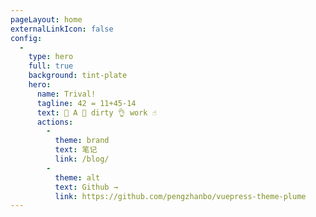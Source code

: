 ```yaml
---
pageLayout: home
externalLinkIcon: false
config:
  -
    type: hero
    full: true
    background: tint-plate
    hero:
      name: Trival!
      tagline: 42 = 11+45-14
      text: 👐 A 🙌 dirty 👌 work ☝️
      actions:
        -
          theme: brand
          text: 笔记
          link: /blog/
        -
          theme: alt
          text: Github →
          link: https://github.com/pengzhanbo/vuepress-theme-plume
---
```


